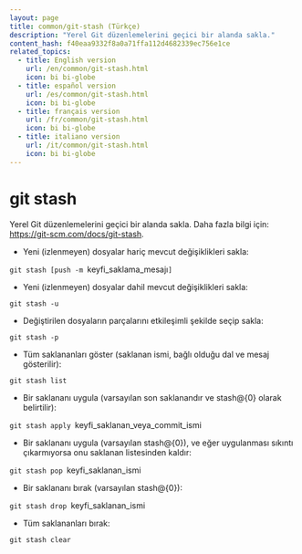 ```yaml
---
layout: page
title: common/git-stash (Türkçe)
description: "Yerel Git düzenlemelerini geçici bir alanda sakla."
content_hash: f40eaa9332f8a0a71ffa112d4682339ec756e1ce
related_topics:
  - title: English version
    url: /en/common/git-stash.html
    icon: bi bi-globe
  - title: español version
    url: /es/common/git-stash.html
    icon: bi bi-globe
  - title: français version
    url: /fr/common/git-stash.html
    icon: bi bi-globe
  - title: italiano version
    url: /it/common/git-stash.html
    icon: bi bi-globe
---
```

# git stash

Yerel Git düzenlemelerini geçici bir alanda sakla.
Daha fazla bilgi için: <https://git-scm.com/docs/git-stash>.

- Yeni (izlenmeyen) dosyalar hariç mevcut değişiklikleri sakla:

`git stash [push -m `<span class="tldr-var badge badge-pill bg-dark-lm bg-white-dm text-white-lm text-dark-dm font-weight-bold">keyfi_saklama_mesajı</span>`]`

- Yeni (izlenmeyen) dosyalar dahil mevcut değişiklikleri sakla:

`git stash -u`

- Değiştirilen dosyaların parçalarını etkileşimli şekilde seçip sakla:

`git stash -p`

- Tüm saklananları göster (saklanan ismi, bağlı olduğu dal ve mesaj gösterilir):

`git stash list`

- Bir saklananı uygula (varsayılan son saklanandır ve stash@{0} olarak belirtilir):

`git stash apply `<span class="tldr-var badge badge-pill bg-dark-lm bg-white-dm text-white-lm text-dark-dm font-weight-bold">keyfi_saklanan_veya_commit_ismi</span>

- Bir saklananı uygula (varsayılan stash@{0}), ve eğer uygulanması sıkıntı çıkarmıyorsa onu saklanan listesinden kaldır:

`git stash pop `<span class="tldr-var badge badge-pill bg-dark-lm bg-white-dm text-white-lm text-dark-dm font-weight-bold">keyfi_saklanan_ismi</span>

- Bir saklananı bırak (varsayılan stash@{0}):

`git stash drop `<span class="tldr-var badge badge-pill bg-dark-lm bg-white-dm text-white-lm text-dark-dm font-weight-bold">keyfi_saklanan_ismi</span>

- Tüm saklananları bırak:

`git stash clear`
